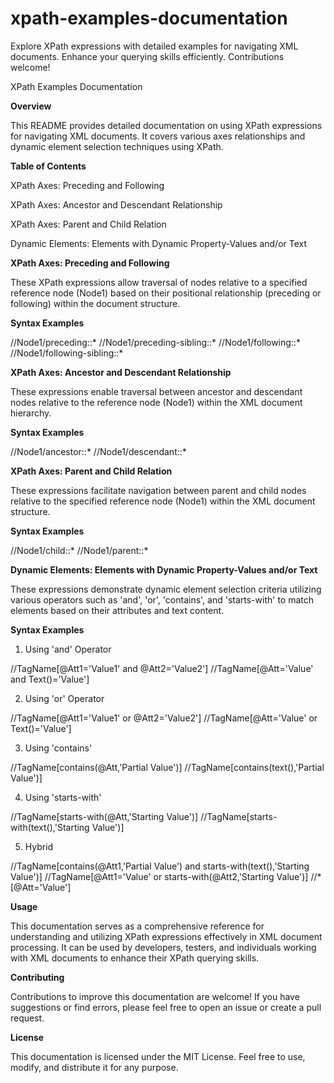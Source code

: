 # xpath-examples-documentation
Explore XPath expressions with detailed examples for navigating XML documents. Enhance your querying skills efficiently. Contributions welcome!

XPath Examples Documentation

**Overview**

This README provides detailed documentation on using XPath expressions for navigating XML documents. It covers various axes relationships and dynamic element selection techniques using XPath.

**Table of Contents**

XPath Axes: Preceding and Following

XPath Axes: Ancestor and Descendant Relationship

XPath Axes: Parent and Child Relation

Dynamic Elements: Elements with Dynamic Property-Values and/or Text

**XPath Axes: Preceding and Following**

These XPath expressions allow traversal of nodes relative to a specified reference node (Node1) based on their positional relationship (preceding or following) within the document structure.

**Syntax Examples**

//Node1/preceding::*
//Node1/preceding-sibling::*
//Node1/following::*
//Node1/following-sibling::*

**XPath Axes: Ancestor and Descendant Relationship**

These expressions enable traversal between ancestor and descendant nodes relative to the reference node (Node1) within the XML document hierarchy.

**Syntax Examples**

//Node1/ancestor::*
//Node1/descendant::*

**XPath Axes: Parent and Child Relation**

These expressions facilitate navigation between parent and child nodes relative to the specified reference node (Node1) within the XML document structure.

**Syntax Examples**

//Node1/child::*
//Node1/parent::*

**Dynamic Elements: Elements with Dynamic Property-Values and/or Text**

These expressions demonstrate dynamic element selection criteria utilizing various operators such as 'and', 'or', 'contains', and 'starts-with' to match elements based on their attributes and text content.

**Syntax Examples**

1) Using 'and' Operator

//TagName[@Att1='Value1' and @Att2='Value2']
//TagName[@Att='Value' and Text()='Value']

2) Using 'or' Operator

//TagName[@Att1='Value1' or @Att2='Value2']
//TagName[@Att='Value' or Text()='Value']

3) Using 'contains'

//TagName[contains(@Att,'Partial Value')]
//TagName[contains(text(),'Partial Value')]

4) Using 'starts-with'

//TagName[starts-with(@Att,'Starting Value')]
//TagName[starts-with(text(),'Starting Value')]

5) Hybrid

//TagName[contains(@Att1,'Partial Value') and starts-with(text(),'Starting Value')]
//TagName[@Att1='Value' or starts-with(@Att2,'Starting Value')]
//*[@Att='Value']

**Usage**

This documentation serves as a comprehensive reference for understanding and utilizing XPath expressions effectively in XML document processing. It can be used by developers, testers, and individuals working with XML documents to enhance their XPath querying skills.

**Contributing**

Contributions to improve this documentation are welcome! If you have suggestions or find errors, please feel free to open an issue or create a pull request.

**License**

This documentation is licensed under the MIT License. Feel free to use, modify, and distribute it for any purpose.
